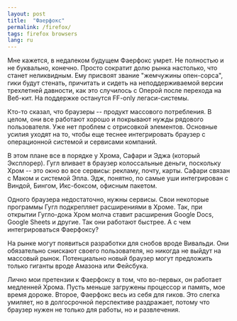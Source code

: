 ```yaml
---
layout: post
title:  "Фаерфокс"
permalink: /firefox/
tags: firefox browsers
lang: ru
---
```


Мне кажется, в недалеком будущем Фаерфокс умрет. Не полностью и не буквально,
конечно. Просто сократит долю рынка настолько, что станет неликвидным. Ему
присвоят звание "жемчужины опен-сорса", гики будут стенать, причитать и сидеть
на неподдерживаемой версии трехлетней давности, как это случилось с Оперой после
перехода на Веб-кит. На поддержке останутся FF-only легаси-системы.

Кто-то сказал, что браузеры -- продукт массового потребления. В целом, они все
работают хорошо и покрывают нужды рядового пользователя. Уже нет проблем с
отрисовкой элементов. Основные усилия уходят на то, чтобы еще теснее
интегрировать браузер с операционной системой и сервисами компаний.

В этом плане все в порядке у Хрома, Сафари и Эджа (который Эксплорер). Гугл
вливает в браузер колоссальные деньги, поскольку Хром -- это окно во все
сервисы: рекламу, почту, карты. Сафари связан с Маком и системой Эпла. Эдж,
понятно, по самые уши интегрирован с Виндой, Бингом, Икс-боксом, офисным
пакетом.

Одного браузера недостаточно, нужны сервисы. Свои некоторые программы Гугл
подкрепляет расширениями в Хроме. Так, при открытии Гугло-дока Хром молча ставит
расширения Google Docs, Google Sheets и другие. Так они работают быстрее. А с
чем интегрироваться Фаерфоксу?

На рынке могут появиться разработки для снобов вроде Вивальди. Они обязательно
снискают своего пользователя, но никогда не выйдут на массовый
рынок. Потенциально новый браузер могут предложить только гиганты вроде Амазона
или Фейсбука.

Лично мои претензии к Фаерфоксу в том, что во-первых, он работает медленней
Хрома. Пусть меньше загружены процессор и память, мое время дороже. Второе,
Фаерфокс весь из себя для гиков. Это слегка умиляет, но в долгосрочной
перспективе раздражает, потому что браузер нужен не только для работы, но и
развлечения.
